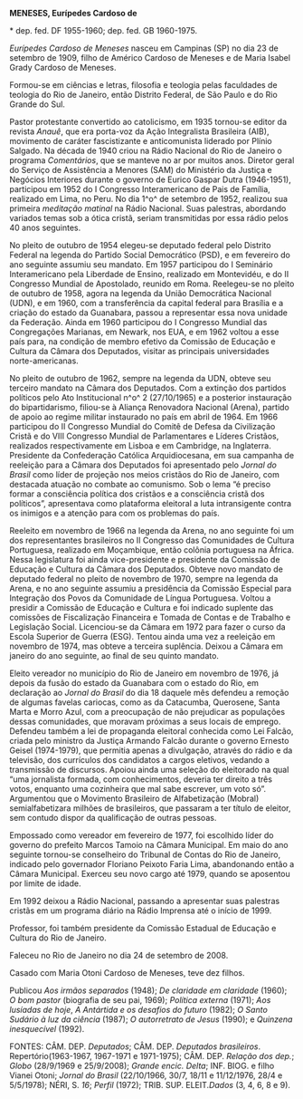 **MENESES, Eurípedes Cardoso de**

\* dep. fed. DF 1955-1960; dep. fed. GB 1960-1975.

*Eurípedes Cardoso de Meneses* nasceu em Campinas (SP) no dia 23 de
setembro de 1909, filho de Américo Cardoso de Meneses e de Maria Isabel
Grady Cardoso de Meneses.

Formou-se em ciências e letras, filosofia e teologia pelas faculdades de
teologia do Rio de Janeiro, então Distrito Federal, de São Paulo e do
Rio Grande do Sul.

Pastor protestante convertido ao catolicismo, em 1935 tornou-se editor
da revista *Anauê*, que era porta-voz da Ação Integralista Brasileira
(AIB), movimento de caráter fascistizante e anticomunista liderado por
Plínio Salgado. Na década de 1940 criou na Rádio Nacional do Rio de
Janeiro o programa *Comentários*, que se manteve no ar por muitos anos.
Diretor geral do Serviço de Assistência a Menores (SAM) do Ministério da
Justiça e Negócios Interiores durante o governo de Eurico Gaspar Dutra
(1946-1951), participou em 1952 do I Congresso Interamericano de Pais de
Família, realizado em Lima, no Peru. No dia 1^o^ de setembro de 1952,
realizou sua primeira *meditação matinal* na Rádio Nacional. Suas
palestras, abordando variados temas sob a ótica cristã, seriam
transmitidas por essa rádio pelos 40 anos seguintes.

No pleito de outubro de 1954 elegeu-se deputado federal pelo Distrito
Federal na legenda do Partido Social Democrático (PSD), e em fevereiro
do ano seguinte assumiu seu mandato. Em 1957 participou do I Seminário
Interamericano pela Liberdade de Ensino, realizado em Montevidéu, e do
II Congresso Mundial de Apostolado, reunido em Roma. Reelegeu-se no
pleito de outubro de 1958, agora na legenda da União Democrática
Nacional (UDN), e em 1960, com a transferência da capital federal para
Brasília e a criação do estado da Guanabara, passou a representar essa
nova unidade da Federação. Ainda em 1960 participou do I Congresso
Mundial das Congregações Marianas, em Newark, nos EUA, e em 1962 voltou
a esse país para, na condição de membro efetivo da Comissão de Educação
e Cultura da Câmara dos Deputados, visitar as principais universidades
norte-americanas.

No pleito de outubro de 1962, sempre na legenda da UDN, obteve seu
terceiro mandato na Câmara dos Deputados. Com a extinção dos partidos
políticos pelo Ato Institucional n^o^ 2 (27/10/1965) e a posterior
instauração do bipartidarismo, filiou-se à Aliança Renovadora Nacional
(Arena), partido de apoio ao regime militar instaurado no país em abril
de 1964. Em 1966 participou do II Congresso Mundial do Comitê de Defesa
da Civilização Cristã e do VIII Congresso Mundial de Parlamentares e
Líderes Cristãos, realizados respectivamente em Lisboa e em Cambridge,
na Inglaterra. Presidente da Confederação Católica Arquidiocesana, em
sua campanha de reeleição para a Câmara dos Deputados foi apresentado
pelo *Jornal do Brasil* como líder de projeção nos meios cristãos do Rio
de Janeiro, com destacada atuação no combate ao comunismo. Sob o lema “é
preciso formar a consciência política dos cristãos e a consciência
cristã dos políticos”, apresentava como plataforma eleitoral a luta
intransigente contra os inimigos e a atenção para com os problemas do
país.

Reeleito em novembro de 1966 na legenda da Arena, no ano seguinte foi um
dos representantes brasileiros no II Congresso das Comunidades de
Cultura Portuguesa, realizado em Moçambique, então colônia portuguesa na
África. Nessa legislatura foi ainda vice-presidente e presidente da
Comissão de Educação e Cultura da Câmara dos Deputados. Obteve novo
mandato de deputado federal no pleito de novembro de 1970, sempre na
legenda da Arena, e no ano seguinte assumiu a presidência da Comissão
Especial para Integração dos Povos da Comunidade de Língua Portuguesa.
Voltou a presidir a Comissão de Educação e Cultura e foi indicado
suplente das comissões de Fiscalização Financeira e Tomada de Contas e
de Trabalho e Legislação Social. Licenciou-se da Câmara em 1972 para
fazer o curso da Escola Superior de Guerra (ESG). Tentou ainda uma vez a
reeleição em novembro de 1974, mas obteve a terceira suplência. Deixou a
Câmara em janeiro do ano seguinte, ao final de seu quinto mandato.

Eleito vereador no município do Rio de Janeiro em novembro de 1976, já
depois da fusão do estado da Guanabara com o estado do Rio, em
declaração ao *Jornal do Brasil* do dia 18 daquele mês defendeu a
remoção de algumas favelas cariocas, como as da Catacumba, Querosene,
Santa Marta e Morro Azul, com a preocupação de não prejudicar as
populações dessas comunidades, que moravam próximas a seus locais de
emprego. Defendeu também a lei de propaganda eleitoral conhecida como
Lei Falcão, criada pelo ministro da Justiça Armando Falcão durante o
governo Ernesto Geisel (1974-1979), que permitia apenas a divulgação,
através do rádio e da televisão, dos currículos dos candidatos a cargos
eletivos, vedando a transmissão de discursos. Apoiou ainda uma seleção
do eleitorado na qual “uma jornalista formada, com conhecimentos,
deveria ter direito a três votos, enquanto uma cozinheira que mal sabe
escrever, um voto só”. Argumentou que o Movimento Brasileiro de
Alfabetização (Mobral) semialfabetizara milhões de brasileiros, que
passaram a ter título de eleitor, sem contudo dispor da qualificação de
outras pessoas.

Empossado como vereador em fevereiro de 1977, foi escolhido líder do
governo do prefeito Marcos Tamoio na Câmara Municipal. Em maio do ano
seguinte tornou-se conselheiro do Tribunal de Contas do Rio de Janeiro,
indicado pelo governador Floriano Peixoto Faria Lima, abandonando então
a Câmara Municipal. Exerceu seu novo cargo até 1979, quando se aposentou
por limite de idade.

Em 1992 deixou a Rádio Nacional, passando a apresentar suas palestras
cristãs em um programa diário na Rádio Imprensa até o início de 1999.

Professor, foi também presidente da Comissão Estadual de Educação e
Cultura do Rio de Janeiro.

Faleceu no Rio de Janeiro no dia 24 de setembro de 2008.

Casado com Maria Otoni Cardoso de Meneses, teve dez filhos.

Publicou *Aos irmãos separados* (1948); *De* *claridade em claridade*
(1960); *O bom pastor* (biografia de seu pai, 1969); *Política externa*
(1971); *Aos lusíadas de hoje*, *A Antártida e os desafios do futuro*
(1982); *O Santo Sudário à luz da ciência* (1987); *O autorretrato de
Jesus* (1990); e *Quinzena inesquecível* (1992).

FONTES: CÂM. DEP. *Deputados*; CÂM. DEP. *Deputados brasileiros*.
Repertório(1963-1967, 1967-1971 e 1971-1975); CÂM. DEP. *Relação dos
dep.*; *Globo* (28/9/1969 e 25/9/2008); *Grande encic. Delta*; INF.
BIOG. e filho Vianei Otoni; *Jornal do Brasil* (22/10/1966, 30/7, 18/11
e 11/12/1976, 28/4 e 5/5/1978); NÉRI, S. *16*; *Perfil* (1972); TRIB.
SUP. ELEIT.*Dados* (3, 4, 6, 8 e 9).

